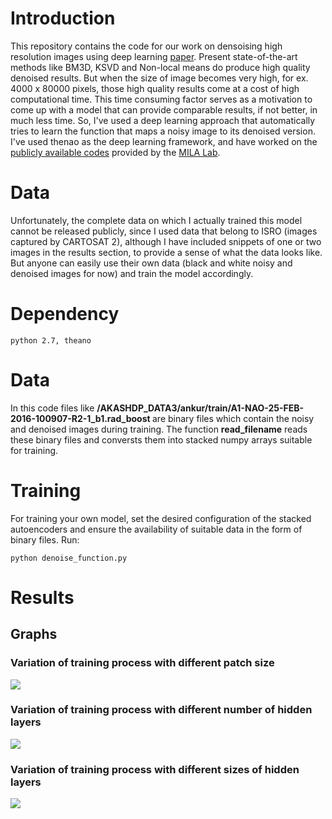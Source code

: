 # Introduction

This repository contains the code for our work on densoising high resolution images using deep learning [paper](http://ieeexplore.ieee.org/document/7838260/). Present state-of-the-art methods like BM3D, KSVD and Non-local means do produce high quality denoised results. But when the size of image becomes very high, for ex. 4000 x 80000 pixels, those high quality results come at a cost of high computational time. This time consuming factor serves as a motivation to come up with a model that can provide comparable results, if not better, in much less time. So, I've used a deep learning approach that automatically tries to learn the function that maps a noisy image to its denoised version. I've used thenao as the deep learning framework, and have worked on the [publicly available codes](https://github.com/lisa-lab/DeepLearningTutorials) provided by the [MILA Lab](https://mila.umontreal.ca/). 

# Data
Unfortunately, the complete data on which I actually trained this model cannot be released publicly, since I used data that belong to ISRO (images captured by CARTOSAT 2), although I have included snippets of one or two images in the results section, to provide a sense of what the data looks like. But anyone can easily use their own data (black and white noisy and denoised images for now) and train the model accordingly.

# Dependency
```
python 2.7, theano
```
# Data

In this code files like <strong>/AKASHDP_DATA3/ankur/train/A1-NAO-25-FEB-2016-100907-R2-1_b1.rad_boost </strong>are binary files which contain the noisy and denoised images during training. The function <strong>read_filename</strong> reads these binary files and conversts them into stacked numpy arrays suitable for training. 

# Training

For training your own model, set the desired configuration of the stacked autoencoders and ensure the availability of suitable data in the form of binary files. Run:

```
python denoise_function.py
```
 

# Results

## Graphs
### Variation of training process with different patch size
![](/graphs/patches_plot.png)
### Variation of training process with different number of hidden layers
![](/graphs/variation_with_no_of_hidden_layers1.png)
### Variation of training process with different sizes of hidden layers
![](/graphs/variation_with_size_of_hidden_layers.png)











